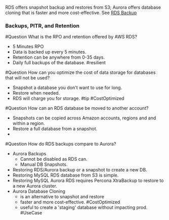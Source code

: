 RDS offers snapshot backup and restores from S3; Aurora offers database cloning that is faster and more cost-effective.
See [RDS Backup](https://aws.amazon.com/rds/features/backup/)

### Backups, PITR, and Retention

#Question What is the RPO and retention offered by AWS RDS?
- 5 Minutes RPO
- Data is backed up every 5 minutes. 
- Retention can be anywhere from 0-35 days.
- Daily full backups of the database. #resilient 

#Question How can you optimize the cost of data storage for databases that will not be used?
- Snapshot a database you don't want to use for long.
- Restore when needed.
- RDS will charge you for storage. #tip #CostOptimized

#Question How can an RDS database be moved to another account?

- Snapshots can be copied across Amazon accounts, regions and and within a region. 
- Restore a full database from a snapshot.
- 
#Question How do RDS backups compare to Aurora?
- Aurora Backups
	- Cannot be disabled as RDS can.
	- Manual DB Snapshots.
- Restoring RDS/Aurora backup or a snapshot to create a new DB.
- Restoring MySQL RDS database from S3 is simple.
- Restoring MySQL Aurora RDS requires Percona XtraBackup to restore to a new Aurora cluster.
- Aurora Database Cloning 
	- is an alternative to snapshot and restore
	- faster and more cost-effective. #CostOptimized 
	- useful to create a 'staging' database without impacting prod. #UseCase 

